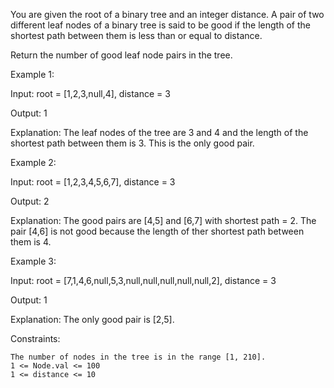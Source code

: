 

You are given the root of a binary tree and an integer distance. A pair of two different leaf nodes of a binary tree is said to be good if the length of the shortest path between them is less than or equal to distance.

Return the number of good leaf node pairs in the tree.

 

Example 1:

Input: root = [1,2,3,null,4], distance = 3

Output: 1

Explanation: The leaf nodes of the tree are 3 and 4 and the length of the shortest path between them is 3. This is the only good pair.

Example 2:

Input: root = [1,2,3,4,5,6,7], distance = 3

Output: 2

Explanation: The good pairs are [4,5] and [6,7] with shortest path = 2. The pair [4,6] is not good because the length of ther shortest path between them is 4.

Example 3:

Input: root = [7,1,4,6,null,5,3,null,null,null,null,null,2], distance = 3

Output: 1

Explanation: The only good pair is [2,5].

 

Constraints:

    The number of nodes in the tree is in the range [1, 210].
    1 <= Node.val <= 100
    1 <= distance <= 10

